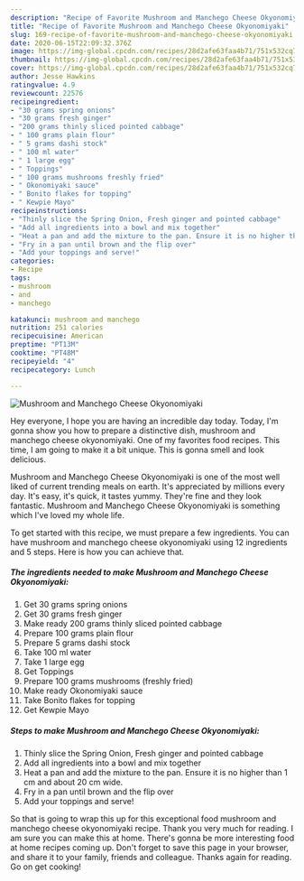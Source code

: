 ```yaml
---
description: "Recipe of Favorite Mushroom and Manchego Cheese Okyonomiyaki"
title: "Recipe of Favorite Mushroom and Manchego Cheese Okyonomiyaki"
slug: 169-recipe-of-favorite-mushroom-and-manchego-cheese-okyonomiyaki
date: 2020-06-15T22:09:32.376Z
image: https://img-global.cpcdn.com/recipes/28d2afe63faa4b71/751x532cq70/mushroom-and-manchego-cheese-okyonomiyaki-recipe-main-photo.jpg
thumbnail: https://img-global.cpcdn.com/recipes/28d2afe63faa4b71/751x532cq70/mushroom-and-manchego-cheese-okyonomiyaki-recipe-main-photo.jpg
cover: https://img-global.cpcdn.com/recipes/28d2afe63faa4b71/751x532cq70/mushroom-and-manchego-cheese-okyonomiyaki-recipe-main-photo.jpg
author: Jesse Hawkins
ratingvalue: 4.9
reviewcount: 22576
recipeingredient:
- "30 grams spring onions"
- "30 grams fresh ginger"
- "200 grams thinly sliced pointed cabbage"
- " 100 grams plain flour"
- " 5 grams dashi stock"
- " 100 ml water"
- " 1 large egg"
- " Toppings"
- " 100 grams mushrooms freshly fried"
- " Okonomiyaki sauce"
- " Bonito flakes for topping"
- " Kewpie Mayo"
recipeinstructions:
- "Thinly slice the Spring Onion, Fresh ginger and pointed cabbage"
- "Add all ingredients into a bowl and mix together"
- "Heat a pan and add the mixture to the pan. Ensure it is no higher than 1 cm and about 20 cm wide."
- "Fry in a pan until brown and the flip over"
- "Add your toppings and serve!"
categories:
- Recipe
tags:
- mushroom
- and
- manchego

katakunci: mushroom and manchego 
nutrition: 251 calories
recipecuisine: American
preptime: "PT13M"
cooktime: "PT48M"
recipeyield: "4"
recipecategory: Lunch

---
```



![Mushroom and Manchego Cheese Okyonomiyaki](https://img-global.cpcdn.com/recipes/28d2afe63faa4b71/751x532cq70/mushroom-and-manchego-cheese-okyonomiyaki-recipe-main-photo.jpg)

Hey everyone, I hope you are having an incredible day today. Today, I'm gonna show you how to prepare a distinctive dish, mushroom and manchego cheese okyonomiyaki. One of my favorites food recipes. This time, I am going to make it a bit unique. This is gonna smell and look delicious.



Mushroom and Manchego Cheese Okyonomiyaki is one of the most well liked of current trending meals on earth. It's appreciated by millions every day. It's easy, it's quick, it tastes yummy. They're fine and they look fantastic. Mushroom and Manchego Cheese Okyonomiyaki is something which I've loved my whole life.


To get started with this recipe, we must prepare a few ingredients. You can have mushroom and manchego cheese okyonomiyaki using 12 ingredients and 5 steps. Here is how you can achieve that.

<!--inarticleads1-->

##### The ingredients needed to make Mushroom and Manchego Cheese Okyonomiyaki:

1. Get 30 grams spring onions
1. Get 30 grams fresh ginger
1. Make ready 200 grams thinly sliced pointed cabbage
1. Prepare  100 grams plain flour
1. Prepare  5 grams dashi stock
1. Take  100 ml water
1. Take  1 large egg
1. Get  Toppings
1. Prepare  100 grams mushrooms (freshly fried)
1. Make ready  Okonomiyaki sauce
1. Take  Bonito flakes for topping
1. Get  Kewpie Mayo




<!--inarticleads2-->

##### Steps to make Mushroom and Manchego Cheese Okyonomiyaki:

1. Thinly slice the Spring Onion, Fresh ginger and pointed cabbage
1. Add all ingredients into a bowl and mix together
1. Heat a pan and add the mixture to the pan. Ensure it is no higher than 1 cm and about 20 cm wide.
1. Fry in a pan until brown and the flip over
1. Add your toppings and serve!




So that is going to wrap this up for this exceptional food mushroom and manchego cheese okyonomiyaki recipe. Thank you very much for reading. I am sure you can make this at home. There's gonna be more interesting food at home recipes coming up. Don't forget to save this page in your browser, and share it to your family, friends and colleague. Thanks again for reading. Go on get cooking!
